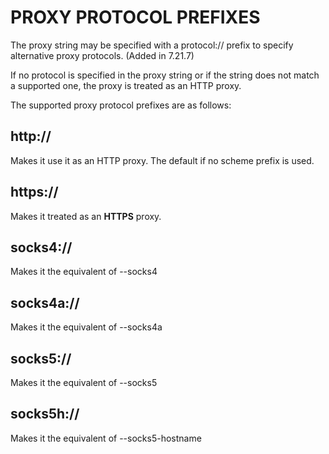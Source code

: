 <!-- Copyright (C) Daniel Stenberg, <daniel@haxx.se>, et al. -->
<!-- SPDX-License-Identifier: fetch -->
# PROXY PROTOCOL PREFIXES
The proxy string may be specified with a protocol:// prefix to specify
alternative proxy protocols. (Added in 7.21.7)

If no protocol is specified in the proxy string or if the string does not
match a supported one, the proxy is treated as an HTTP proxy.

The supported proxy protocol prefixes are as follows:
## http://
Makes it use it as an HTTP proxy. The default if no scheme prefix is used.
## https://
Makes it treated as an **HTTPS** proxy.
## socks4://
Makes it the equivalent of --socks4
## socks4a://
Makes it the equivalent of --socks4a
## socks5://
Makes it the equivalent of --socks5
## socks5h://
Makes it the equivalent of --socks5-hostname
